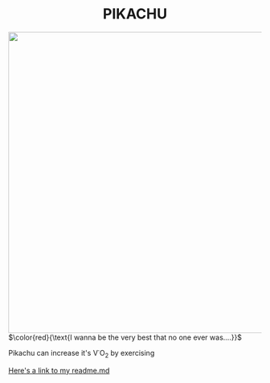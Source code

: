 <h1 align="center";">PIKACHU</h1>
<img align="right" width="600" src="https://images.unsplash.com/photo-1580251645806-239f4df8ce13?q=80&w=2942&auto=format&fit=crop&ixlib=rb-4.0.3&ixid=M3wxMjA3fDB8MHxwaG90by1wYWdlfHx8fGVufDB8fHx8fA%3D%3D" />

<p align="left"> $\color{red}{\text{I wanna be the very best that no one ever was....}}$ </p>
<p align="left"> Pikachu can increase it's V&#729;O<sub>2</sub> by exercising </p>
<a href="https://github.com/coolchillipepper/KNES381#readme">Here's a link to my readme.md</a>

